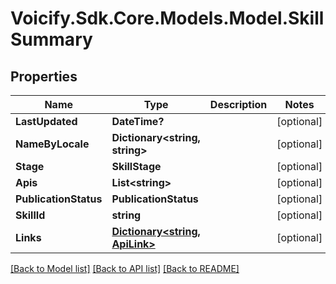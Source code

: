 # Voicify.Sdk.Core.Models.Model.SkillSummary
## Properties

Name | Type | Description | Notes
------------ | ------------- | ------------- | -------------
**LastUpdated** | **DateTime?** |  | [optional] 
**NameByLocale** | **Dictionary&lt;string, string&gt;** |  | [optional] 
**Stage** | **SkillStage** |  | [optional] 
**Apis** | **List&lt;string&gt;** |  | [optional] 
**PublicationStatus** | **PublicationStatus** |  | [optional] 
**SkillId** | **string** |  | [optional] 
**Links** | [**Dictionary&lt;string, ApiLink&gt;**](ApiLink.md) |  | [optional] 

[[Back to Model list]](../README.md#documentation-for-models) [[Back to API list]](../README.md#documentation-for-api-endpoints) [[Back to README]](../README.md)

